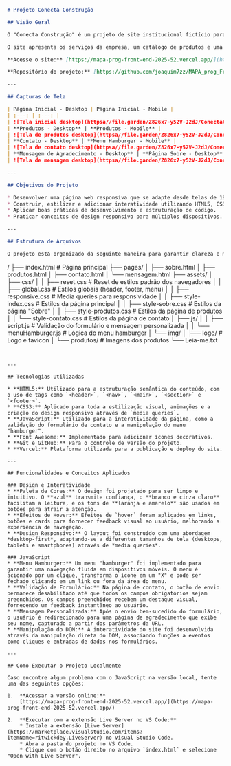 ```markdown
# Projeto Conecta Construção

## Visão Geral

O "Conecta Construção" é um projeto de site institucional fictício para uma loja de materiais de construção, desenvolvido como parte da disciplina de Programação Front-End do curso de Engenharia de Software. O objetivo principal foi criar uma experiência web completa, responsiva e interativa, simulando um ambiente real de um e-commerce do setor.

O site apresenta os serviços da empresa, um catálogo de produtos e uma página de contato funcional. O projeto foi desenvolvido por Joaquim de Sena Silva.

**Acesse o site:** [https://mapa-prog-front-end-2025-52.vercel.app/](https://mapa-prog-front-end-2025-52.vercel.app/)

**Repositório do projeto:** [https://github.com/joaquim7zz/MAPA_prog_Front_End-2025-52](https://github.com/joaquim7zz/MAPA_prog_Front_End-2025-52)

---

## Capturas de Tela

| Página Inicial - Desktop | Página Inicial - Mobile |
| :---: | :---: |
| ![Tela inicial desktop](httpsa//file.garden/Z826x7-y52V-J2dJ/ConectaConstrucao/desktop-home.png) | ![Tela inicial mobile](httpsa//file.garden/Z826x7-y52V-J2dJ/ConectaConstrucao/mobile-home.png) |
| **Produtos - Desktop** | **Produtos - Mobile** |
| ![Tela de produtos desktop](httpsa//file.garden/Z826x7-y52V-J2dJ/ConectaConstrucao/desktop-produtos.png) | ![Tela de produtos mobile](httpsa//file.garden/Z826x7-y52V-J2dJ/ConectaConstrucao/mobile-produtos.png) |
| **Contato - Desktop** | **Menu Hamburger - Mobile** |
| ![Tela de contato desktop](httpsa//file.garden/Z826x7-y52V-J2dJ/ConectaConstrucao/desktop-contato.png) | ![Menu hamburger aberto](httpsa//file.garden/Z826x7-y52V-J2dJ/ConectaConstrucao/mobile-menu.png) |
| **Mensagem de Agradecimento - Desktop** | **Página Sobre - Desktop** |
| ![Tela de mensagem desktop](httpsa//file.garden/Z826x7-y52V-J2dJ/ConectaConstrucao/desktop-mensagem.png) | ![Tela sobre desktop](httpsa//file.garden/Z826x7-y52V-J2dJ/ConectaConstrucao/desktop-sobre.png) |

---

## Objetivos do Projeto

* Desenvolver uma página web responsiva que se adapte desde telas de 1920x1080 pixels até 320x568 pixels.
* Construir, estilizar e adicionar interatividade utilizando HTML5, CSS3 e JavaScript.
* Aplicar boas práticas de desenvolvimento e estruturação de código.
* Praticar conceitos de design responsivo para múltiplos dispositivos.

---

## Estrutura de Arquivos

O projeto está organizado da seguinte maneira para garantir clareza e manutenibilidade:

```

/
├── index.html                \# Página principal
├── pages/
│   ├── sobre.html
│   ├── produtos.html
│   ├── contato.html
│   └── mensagem.html
├── assets/
│   ├── css/
│   │   ├── reset.css         \# Reset de estilos padrão dos navegadores
│   │   ├── global.css        \# Estilos globais (header, footer, menu)
│   │   ├── responsive.css    \# Media queries para responsividade
│   │   ├── style-index.css     \# Estilos da página principal
│   │   ├── style-sobre.css     \# Estilos da página "Sobre"
│   │   ├── style-produtos.css  \# Estilos da página de produtos
│   │   └── style-contato.css   \# Estilos da página de contato
│   ├── js/
│   │   ├── script.js         \# Validação do formulário e mensagem personalizada
│   │   └── menuHamburger.js  \# Lógica do menu hamburger
│   └── img/
│       ├── logo/             \# Logo e favicon
│       └── produtos/         \# Imagens dos produtos
└── Leia-me.txt

```


---

## Tecnologias Utilizadas

* **HTML5:** Utilizado para a estruturação semântica do conteúdo, com o uso de tags como `<header>`, `<nav>`, `<main>`, `<section>` e `<footer>`.
* **CSS3:** Aplicado para toda a estilização visual, animações e a criação do design responsivo através de `media queries`.
* **JavaScript:** Utilizado para a interatividade da página, como a validação do formulário de contato e a manipulação do menu "hamburger".
* **Font Awesome:** Implementado para adicionar ícones decorativos.
* **Git e GitHub:** Para o controle de versão do projeto.
* **Vercel:** Plataforma utilizada para a publicação e deploy do site.

---

## Funcionalidades e Conceitos Aplicados

### Design e Interatividade
* **Paleta de Cores:** O design foi projetado para ser limpo e intuitivo. O **azul** transmite confiança, o **branco e cinza claro** facilitam a leitura, e os tons de **laranja e amarelo** são usados em botões para atrair a atenção.
* **Efeitos de Hover:** Efeitos de `hover` foram aplicados em links, botões e cards para fornecer feedback visual ao usuário, melhorando a experiência de navegação.
* **Design Responsivo:** O layout foi construído com uma abordagem *desktop-first*, adaptando-se a diferentes tamanhos de tela (desktops, tablets e smartphones) através de *media queries*.

### JavaScript
* **Menu Hamburger:** Um menu "hamburger" foi implementado para garantir uma navegação fluida em dispositivos móveis. O menu é acionado por um clique, transforma o ícone em um "X" e pode ser fechado clicando em um link ou fora da área do menu.
* **Validação de Formulário:** Na página de contato, o botão de envio permanece desabilitado até que todos os campos obrigatórios sejam preenchidos. Os campos preenchidos recebem um destaque visual, fornecendo um feedback instantâneo ao usuário.
* **Mensagem Personalizada:** Após o envio bem-sucedido do formulário, o usuário é redirecionado para uma página de agradecimento que exibe seu nome, capturado a partir dos parâmetros da URL.
* **Manipulação do DOM:** A interatividade do site foi desenvolvida através da manipulação direta do DOM, associando funções a eventos como cliques e entradas de dados nos formulários.

---

## Como Executar o Projeto Localmente

Caso encontre algum problema com o JavaScript na versão local, tente uma das seguintes opções:

1.  **Acessar a versão online:**
    [https://mapa-prog-front-end-2025-52.vercel.app/](https://mapa-prog-front-end-2025-52.vercel.app/)

2.  **Executar com a extensão Live Server no VS Code:**
    * Instale a extensão [Live Server](https://marketplace.visualstudio.com/items?itemName=ritwickdey.LiveServer) no Visual Studio Code.
    * Abra a pasta do projeto no VS Code.
    * Clique com o botão direito no arquivo `index.html` e selecione "Open with Live Server".
```